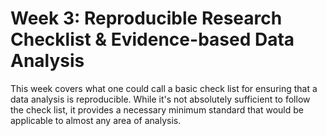 # Week 3: Reproducible Research Checklist & Evidence-based Data Analysis

This week covers what one could call a basic check list for ensuring that a data analysis is reproducible. While it's not absolutely sufficient to follow the check list, it provides a necessary minimum standard that would be applicable to almost any area of analysis.
